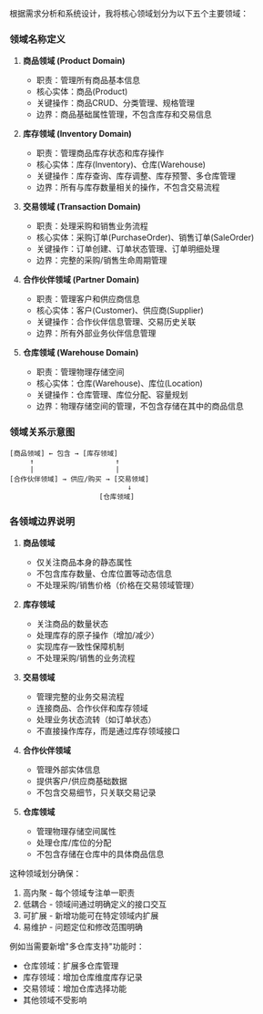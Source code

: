 根据需求分析和系统设计，我将核心领域划分为以下五个主要领域：

### 领域名称定义

1. **商品领域 (Product Domain)**  
   - 职责：管理所有商品基本信息
   - 核心实体：商品(Product)
   - 关键操作：商品CRUD、分类管理、规格管理
   - 边界：商品基础属性管理，不包含库存和交易信息

2. **库存领域 (Inventory Domain)**  
   - 职责：管理商品库存状态和库存操作
   - 核心实体：库存(Inventory)、仓库(Warehouse)
   - 关键操作：库存查询、库存调整、库存预警、多仓库管理
   - 边界：所有与库存数量相关的操作，不包含交易流程

3. **交易领域 (Transaction Domain)**  
   - 职责：处理采购和销售业务流程
   - 核心实体：采购订单(PurchaseOrder)、销售订单(SaleOrder)
   - 关键操作：订单创建、订单状态管理、订单明细处理
   - 边界：完整的采购/销售生命周期管理

4. **合作伙伴领域 (Partner Domain)**  
   - 职责：管理客户和供应商信息
   - 核心实体：客户(Customer)、供应商(Supplier)
   - 关键操作：合作伙伴信息管理、交易历史关联
   - 边界：所有外部业务伙伴信息管理

5. **仓库领域 (Warehouse Domain)**  
   - 职责：管理物理存储空间
   - 核心实体：仓库(Warehouse)、库位(Location)
   - 关键操作：仓库管理、库位分配、容量规划
   - 边界：物理存储空间的管理，不包含存储在其中的商品信息

### 领域关系示意图
```
[商品领域] ← 包含 → [库存领域]
     ↑                    ↑
     |                    |
[合作伙伴领域] → 供应/购买 → [交易领域]
                             ↓
                      [仓库领域]
```

### 各领域边界说明

1. **商品领域**  
   - 仅关注商品本身的静态属性
   - 不包含库存数量、仓库位置等动态信息
   - 不处理采购/销售价格（价格在交易领域管理）

2. **库存领域**  
   - 关注商品的数量状态
   - 处理库存的原子操作（增加/减少）
   - 实现库存一致性保障机制
   - 不处理采购/销售的业务流程

3. **交易领域**  
   - 管理完整的业务交易流程
   - 连接商品、合作伙伴和库存领域
   - 处理业务状态流转（如订单状态）
   - 不直接操作库存，而是通过库存领域接口

4. **合作伙伴领域**  
   - 管理外部实体信息
   - 提供客户/供应商基础数据
   - 不包含交易细节，只关联交易记录

5. **仓库领域**  
   - 管理物理存储空间属性
   - 处理仓库/库位的分配
   - 不包含存储在仓库中的具体商品信息

这种领域划分确保：
1. 高内聚 - 每个领域专注单一职责
2. 低耦合 - 领域间通过明确定义的接口交互
3. 可扩展 - 新增功能可在特定领域内扩展
4. 易维护 - 问题定位和修改范围明确

例如当需要新增"多仓库支持"功能时：
- 仓库领域：扩展多仓库管理
- 库存领域：增加仓库维度库存记录
- 交易领域：增加仓库选择功能
- 其他领域不受影响